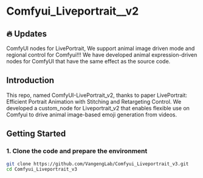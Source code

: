# Comfyui_Liveportrait__v2
## 🔥 Updates
ComfyUI nodes for LivePortrait, We support animal image driven mode and regional control for Comfyui!!!
We have developed animal expression-driven nodes for ComfyUI that have the same effect as the source code.
## Introduction 
This repo, named ComfyUI-LivePortrait_v2, thanks to paper LivePortrait: Efficient Portrait Animation with Stitching and Retargeting Control.
We developed a custom_node for Liveportrait_v2 that enables flexible use on Comfyui to drive animal image-based emoji generation from videos.
## Getting Started
### 1. Clone the code and prepare the environment 
```bash
git clone https://github.com/VangengLab/Comfyui_Liveportrait_v3.git
cd Comfyui_Liveportrait_v3
```
